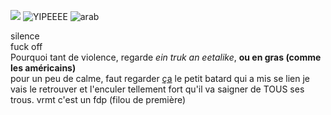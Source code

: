 ![](https://c.tenor.com/qSvKPwufj_8AAAAC/tenor.gif)
![YIPEEEE](https://media.tenor.com/qJRMLPlR3_8AAAAj/maxwell-cat.gif)
![arab](https://media1.tenor.com/m/gQD88rOotgkAAAAd/arab-cat-cat-arab.gif)

silence  
fuck off  
Pourquoi tant de violence, regarde _ein truk an eetalike_, **ou en gras (comme les américains)**  
pour un peu de calme, faut regarder [ça](https://www.youtube.com/watch?v=xvFZjo5PgG0)
le petit batard qui a mis se lien je vais le retrouver et l'enculer tellement fort qu'il va saigner de TOUS ses trous. 
vrmt c'est un fdp (filou de première)
